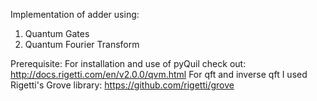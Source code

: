 Implementation of adder using:
1. Quantum Gates
2. Quantum Fourier Transform

Prerequisite:
For installation and use of pyQuil check out: http://docs.rigetti.com/en/v2.0.0/qvm.html
For qft and inverse qft I used Rigetti's Grove library: https://github.com/rigetti/grove

